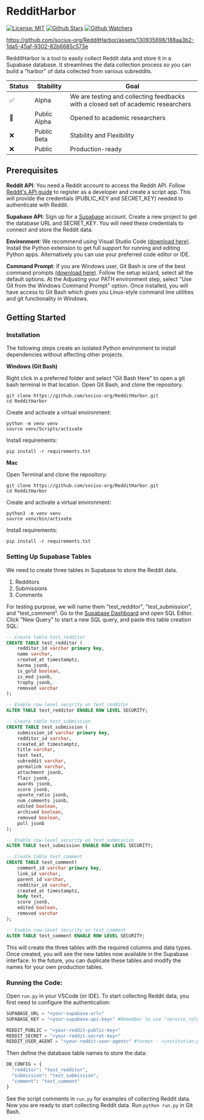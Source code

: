 # RedditHarbor
[![License: MIT](https://img.shields.io/badge/License-MIT-green.svg?label=license)](https://opensource.org/licenses/MIT)
[![Github Stars](https://img.shields.io/github/stars/socius-org/RedditHarbor?logo=github)](https://github.com/socius-org/RedditHarbor)
[![Github Watchers](https://img.shields.io/github/watchers/socius-org/RedditHarbor?style=flat&logo=github)](https://github.com/socius-org/RedditHarbor)

https://github.com/socius-org/RedditHarbor/assets/130935698/188aa3b2-1da5-45af-9302-82b6685c573e

RedditHarbor is a tool to easily collect Reddit data and store it in a Supabase database. It streamlines the data collection process so you can build a "harbor" of data collected from various subreddits.

| Status | Stability | Goal |
| ------ | ------ | ---- |
| ✅ | Alpha | We are testing and collecting feedbacks with a closed set of academic researchers |
| 🚧 | Public Alpha | Opened to academic researchers  |
| ❌ | Public Beta | Stability and Flexibility |
| ❌ | Public | Production-ready |

## Prerequisites

**Reddit API**: You need a Reddit account to access the Reddit API. Follow [Reddit's API guide](https://www.reddit.com/wiki/api/) to register as a developer and create a script app. This will provide the credentials (PUBLIC_KEY and SECRET_KEY) needed to authenticate with Reddit. 

**Supabase API**: Sign up for a [Supabase](https://supabase.com/) account. Create a new project to get the database URL and SECRET_KEY. You will need these credentials to connect and store the Reddit data. 

**Environment**: We recommend using Visual Studio Code [(download here)](https://code.visualstudio.com/download). Install the Python extension to get full support for running and editing Python apps. Alternatively you can use your preferred code editor or IDE. 

**Command Prompt**: If you are Windows user, Git Bash is one of the best command prompts [(download here)](https://gitforwindows.org/). Follow the setup wizard, select all the default options. At the Adjusting your PATH environment step, select "Use Git from the Windows Command Prompt" option. Once installed, you will have access to Git Bash which gives you Linux-style command line utilities and git functionality in Windows. 

## Getting Started

### Installation

The following steps create an isolated Python environment to install dependencies without affecting other projects.

**Windows (Git Bash)** 

Right click in a preferred folder and select "Git Bash Here" to open a git bash terminal in that location. Open Git Bash, and clone the repository. 

```
git clone https://github.com/socius-org/RedditHarbor.git
cd RedditHarbor
```

Create and activate a virtual environment:

```
python -m venv venv 
source venv/Scripts/activate
```

Install requirements:

```
pip install -r requirements.txt
```

**Mac**

Open Terminal and clone the repository:

```
git clone https://github.com/socius-org/RedditHarbor.git
cd RedditHarbor
```

Create and activate a virtual environment:

```
python3 -m venv venv
source venv/bin/activate
```

Install requirements:

``` 
pip install -r requirements.txt
```

### Setting Up Supabase Tables 

We need to create three tables in Supabase to store the Reddit data. 

1. Redditors
2. Submissions 
3. Comments

For testing purpose, we will name them "test_redditor", "test_submission", and "test_comment". Go to the [Supabase Dashboard](https://app.supabase.com) and open SQL Editor. Click "New Query" to start a new SQL query, and paste this table creation SQL:

```sql
-- Create table test_redditor
CREATE TABLE test_redditor (
    redditor_id varchar primary key,
    name varchar,
    created_at timestamptz,
    karma jsonb,
    is_gold boolean,
    is_mod jsonb,
    trophy jsonb,
    removed varchar
);

-- Enable row-level security on test_redditor
ALTER TABLE test_redditor ENABLE ROW LEVEL SECURITY;

-- Create table test_submission
CREATE TABLE test_submission (
    submission_id varchar primary key,
    redditor_id varchar,
    created_at timestamptz,
    title varchar,
    text text,
    subreddit varchar,
    permalink varchar,
    attachment jsonb,
    flair jsonb,
    awards jsonb,
    score jsonb,
    upvote_ratio jsonb,
    num_comments jsonb,
    edited boolean,
    archived boolean,
    removed boolean,
    poll jsonb
); 

-- Enable row-level security on test_submission
ALTER TABLE test_submission ENABLE ROW LEVEL SECURITY;

-- Create table test_comment
CREATE TABLE test_comment(
    comment_id varchar primary key,
    link_id varchar,
    parent_id varchar,
    redditor_id varchar,
    created_at timestamptz,
    body text,
    score jsonb,
    edited boolean,
    removed varchar
); 

-- Enable row-level security on test_comment
ALTER TABLE test_comment ENABLE ROW LEVEL SECURITY;
```

This will create the three tables with the required columns and data types. Once created, you will see the new tables now available in the Supabase interface. In the future, you can duplicate these tables and modify the names for your own production tables.

### Running the Code: 

Open `run.py` in your VSCode (or IDE). To start collecting Reddit data, you first need to configure the authentication:

```python
SUPABASE_URL = "<your-supabase-url>" 
SUPABASE_KEY = "<your-supabase-api-key>" #Remember to use "service_role/secret" key, not "anon/public" key 

REDDIT_PUBLIC = "<your-reddit-public-key>"
REDDIT_SECRET = "<your-reddit-secret-key>"
REDDIT_USER_AGENT = "<your-reddit-user-agent>" #format - <institution:project-name (u/reddit-username)>
```

Then define the database table names to store the data:

```python
DB_CONFIG = {
  "redditor": "test_redditor",
  "submission": "test_submission", 
  "comment": "test_comment"
}
```

See the script comments in `run.py` for examples of collecting Reddit data. Now you are ready to start collecting Reddit data. Run ```python run.py``` in Git Bash. 


